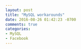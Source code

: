 ```yaml
---
layout: post
title: "MySQL workarounds"
date: 2016-08-26 01:42:23 -0700
comments: true
categories: 
- MySQL
- Facebook
---
```


